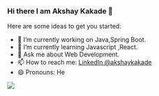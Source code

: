 ### Hi there I am Akshay Kakade 👋


Here are some ideas to get you started:

- 🔭 I’m currently working on Java,Spring Boot.
- 🌱 I’m currently learning Javascript ,React.
- 💬 Ask me about Web Development.
- 📫 How to reach me: [LinkedIn @akshaykakade](https://www.linkedin.com/in/akshay-kakade-974963149/)
- 😄 Pronouns: He
<img src="https://github-readme-stats.vercel.app/api?username=akshaykakade61&&show_icons=true&title_color=ffffff&icon_color=bb2acf&text_color=daf7dc&bg_color=151515">
